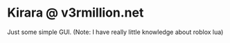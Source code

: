 # Kirara @ v3rmillion.net
Just some simple GUI.
(Note: I have really little knowledge about roblox lua)
